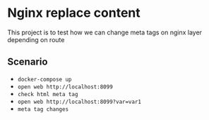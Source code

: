 # Nginx replace content

This project is to test how we can change meta tags on nginx layer depending on route

## Scenario

- `docker-compose up`
- `open web http://localhost:8099`
- `check html meta tag`
- `open web http://localhost:8099?var=var1`
- `meta tag changes`
